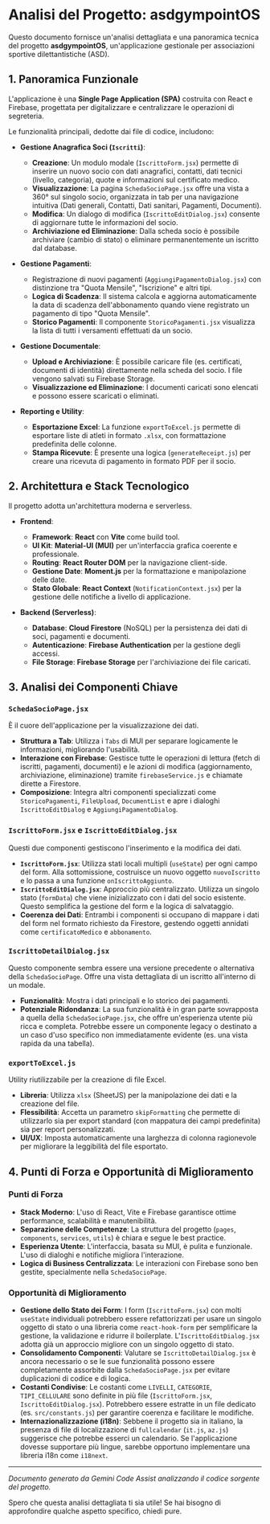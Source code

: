 # Analisi del Progetto: asdgympointOS

Questo documento fornisce un'analisi dettagliata e una panoramica tecnica del progetto **asdgympointOS**, un'applicazione gestionale per associazioni sportive dilettantistiche (ASD).

## 1. Panoramica Funzionale

L'applicazione è una **Single Page Application (SPA)** costruita con React e Firebase, progettata per digitalizzare e centralizzare le operazioni di segreteria.

Le funzionalità principali, dedotte dai file di codice, includono:

*   **Gestione Anagrafica Soci (`Iscritti`)**:
    *   **Creazione**: Un modulo modale (`IscrittoForm.jsx`) permette di inserire un nuovo socio con dati anagrafici, contatti, dati tecnici (livello, categoria), quote e informazioni sul certificato medico.
    *   **Visualizzazione**: La pagina `SchedaSocioPage.jsx` offre una vista a 360° sul singolo socio, organizzata in tab per una navigazione intuitiva (Dati generali, Contatti, Dati sanitari, Pagamenti, Documenti).
    *   **Modifica**: Un dialogo di modifica (`IscrittoEditDialog.jsx`) consente di aggiornare tutte le informazioni del socio.
    *   **Archiviazione ed Eliminazione**: Dalla scheda socio è possibile archiviare (cambio di stato) o eliminare permanentemente un iscritto dal database.

*   **Gestione Pagamenti**:
    *   Registrazione di nuovi pagamenti (`AggiungiPagamentoDialog.jsx`) con distinzione tra "Quota Mensile", "Iscrizione" e altri tipi.
    *   **Logica di Scadenza**: Il sistema calcola e aggiorna automaticamente la data di scadenza dell'abbonamento quando viene registrato un pagamento di tipo "Quota Mensile".
    *   **Storico Pagamenti**: Il componente `StoricoPagamenti.jsx` visualizza la lista di tutti i versamenti effettuati da un socio.

*   **Gestione Documentale**:
    *   **Upload e Archiviazione**: È possibile caricare file (es. certificati, documenti di identità) direttamente nella scheda del socio. I file vengono salvati su Firebase Storage.
    *   **Visualizzazione ed Eliminazione**: I documenti caricati sono elencati e possono essere scaricati o eliminati.

*   **Reporting e Utility**:
    *   **Esportazione Excel**: La funzione `exportToExcel.js` permette di esportare liste di atleti in formato `.xlsx`, con formattazione predefinita delle colonne.
    *   **Stampa Ricevute**: È presente una logica (`generateReceipt.js`) per creare una ricevuta di pagamento in formato PDF per il socio.

## 2. Architettura e Stack Tecnologico

Il progetto adotta un'architettura moderna e serverless.

*   **Frontend**:
    *   **Framework**: **React** con **Vite** come build tool.
    *   **UI Kit**: **Material-UI (MUI)** per un'interfaccia grafica coerente e professionale.
    *   **Routing**: **React Router DOM** per la navigazione client-side.
    *   **Gestione Date**: **Moment.js** per la formattazione e manipolazione delle date.
    *   **Stato Globale**: **React Context** (`NotificationContext.jsx`) per la gestione delle notifiche a livello di applicazione.

*   **Backend (Serverless)**:
    *   **Database**: **Cloud Firestore** (NoSQL) per la persistenza dei dati di soci, pagamenti e documenti.
    *   **Autenticazione**: **Firebase Authentication** per la gestione degli accessi.
    *   **File Storage**: **Firebase Storage** per l'archiviazione dei file caricati.

## 3. Analisi dei Componenti Chiave

### `SchedaSocioPage.jsx`
È il cuore dell'applicazione per la visualizzazione dei dati.
*   **Struttura a Tab**: Utilizza i `Tabs` di MUI per separare logicamente le informazioni, migliorando l'usabilità.
*   **Interazione con Firebase**: Gestisce tutte le operazioni di lettura (fetch di iscritti, pagamenti, documenti) e le azioni di modifica (aggiornamento, archiviazione, eliminazione) tramite `firebaseService.js` e chiamate dirette a Firestore.
*   **Composizione**: Integra altri componenti specializzati come `StoricoPagamenti`, `FileUpload`, `DocumentList` e apre i dialoghi `IscrittoEditDialog` e `AggiungiPagamentoDialog`.

### `IscrittoForm.jsx` e `IscrittoEditDialog.jsx`
Questi due componenti gestiscono l'inserimento e la modifica dei dati.
*   **`IscrittoForm.jsx`**: Utilizza stati locali multipli (`useState`) per ogni campo del form. Alla sottomissione, costruisce un nuovo oggetto `nuovoIscritto` e lo passa a una funzione `onIscrittoAggiunto`.
*   **`IscrittoEditDialog.jsx`**: Approccio più centralizzato. Utilizza un singolo stato (`formData`) che viene inizializzato con i dati del socio esistente. Questo semplifica la gestione del form e la logica di salvataggio.
*   **Coerenza dei Dati**: Entrambi i componenti si occupano di mappare i dati del form nel formato richiesto da Firestore, gestendo oggetti annidati come `certificatoMedico` e `abbonamento`.

### `IscrittoDetailDialog.jsx`
Questo componente sembra essere una versione precedente o alternativa della `SchedaSocioPage`. Offre una vista dettagliata di un iscritto all'interno di un modale.
*   **Funzionalità**: Mostra i dati principali e lo storico dei pagamenti.
*   **Potenziale Ridondanza**: La sua funzionalità è in gran parte sovrapposta a quella della `SchedaSocioPage.jsx`, che offre un'esperienza utente più ricca e completa. Potrebbe essere un componente legacy o destinato a un caso d'uso specifico non immediatamente evidente (es. una vista rapida da una tabella).

### `exportToExcel.js`
Utility riutilizzabile per la creazione di file Excel.
*   **Libreria**: Utilizza `xlsx` (SheetJS) per la manipolazione dei dati e la creazione del file.
*   **Flessibilità**: Accetta un parametro `skipFormatting` che permette di utilizzarlo sia per export standard (con mappatura dei campi predefinita) sia per report personalizzati.
*   **UI/UX**: Imposta automaticamente una larghezza di colonna ragionevole per migliorare la leggibilità del file esportato.

## 4. Punti di Forza e Opportunità di Miglioramento

### Punti di Forza

*   **Stack Moderno**: L'uso di React, Vite e Firebase garantisce ottime performance, scalabilità e manutenibilità.
*   **Separazione delle Competenze**: La struttura del progetto (`pages`, `components`, `services`, `utils`) è chiara e segue le best practice.
*   **Esperienza Utente**: L'interfaccia, basata su MUI, è pulita e funzionale. L'uso di dialoghi e notifiche migliora l'interazione.
*   **Logica di Business Centralizzata**: Le interazioni con Firebase sono ben gestite, specialmente nella `SchedaSocioPage`.

### Opportunità di Miglioramento

*   **Gestione dello Stato dei Form**: I form (`IscrittoForm.jsx`) con molti `useState` individuali potrebbero essere refattorizzati per usare un singolo oggetto di stato o una libreria come `react-hook-form` per semplificare la gestione, la validazione e ridurre il boilerplate. L'`IscrittoEditDialog.jsx` adotta già un approccio migliore con un singolo oggetto di stato.
*   **Consolidamento Componenti**: Valutare se `IscrittoDetailDialog.jsx` è ancora necessario o se le sue funzionalità possono essere completamente assorbite dalla `SchedaSocioPage.jsx` per evitare duplicazioni di codice e di logica.
*   **Costanti Condivise**: Le costanti come `LIVELLI`, `CATEGORIE`, `TIPI_CELLULARE` sono definite in più file (`IscrittoForm.jsx`, `IscrittoEditDialog.jsx`). Potrebbero essere estratte in un file dedicato (es. `src/constants.js`) per garantire coerenza e facilitare le modifiche.
*   **Internazionalizzazione (i18n)**: Sebbene il progetto sia in italiano, la presenza di file di localizzazione di `fullcalendar` (`it.js`, `az.js`) suggerisce che potrebbe esserci un calendario. Se l'applicazione dovesse supportare più lingue, sarebbe opportuno implementare una libreria i18n come `i18next`.

---
*Documento generato da Gemini Code Assist analizzando il codice sorgente del progetto.*

Spero che questa analisi dettagliata ti sia utile! Se hai bisogno di approfondire qualche aspetto specifico, chiedi pure.

<!--
[PROMPT_SUGGESTION]Refactoring IscrittoForm.jsx to use a single state object like in IscrittoEditDialog.jsx[/PROMPT_SUGGESTION]
[PROMPT_SUGGESTION]Create a `src/constants.js` file and move the shared constants there[/PROMPT_SUGGESTION]
->